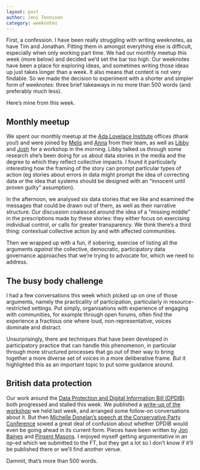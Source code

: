 ```yaml
---
layout: post
author: Jeni Tennison
category: weeknotes
---
```

First, a confession. I have been really struggling with writing weeknotes, as have Tim and Jonathan. Fitting them in amongst everything else is difficult, especially when only working part time. We had our monthly meetup this week (more below) and decided we’d set the bar too high. Our weeknotes have been a place for exploring ideas, and sometimes writing those ideas up just takes longer than a week. It also means that content is not very findable. So we made the decision to experiment with a shorter and simpler form of weeknotes: three brief takeaways in no more than 500 words (and preferably much less).

Here’s mine from this week.

<!--more-->

## Monthly meetup

We spent our monthly meetup at the [Ada Lovelace Institute](https://www.adalovelaceinstitute.org/) offices (thank you!) and were joined by [Melis](https://www.adalovelaceinstitute.org/person/melis-mevsimler/) and [Anna](https://www.adalovelaceinstitute.org/person/anna-studman/) from their team, as well as [Libby](https://twitter.com/younglibbyj) and [Josh](https://twitter.com/joshsimonlabour) for a workshop in the morning. Libby talked us through some research she’s been doing for us about data stories in the media and the degree to which they reflect collective impacts. I found it particularly interesting how the framing of the story can prompt particular types of action (eg stories about errors in data might prompt the idea of correcting data _or_ the idea that systems should be designed with an “innocent until proven guilty” assumption).

In the afternoon, we analysed six data stories that we like and examined the messages that could be drawn out of them, as well as their narrative structure. Our discussion coalesced around the idea of a “missing middle” in the prescriptions made by these stories: they either focus on exercising individual control, or calls for greater transparency. We think there’s a third thing: contextual collective action by and with affected communities.

Then we wrapped up with a fun, if sobering, exercise of listing all the arguments _against_ the collective, democratic, participatory data governance approaches that we’re trying to advocate for, which we need to address.


## The busy body challenge

I had a few conversations this week which picked up on one of those arguments, namely the practicality of participation, particularly in resource-restricted settings. Put simply, organisations with experience of engaging with communities, for example through open forums, often find the experience a fractious one where loud, non-representative, voices dominate and distract.

Unsurprisingly, there are techniques that have been developed in participatory practice that can handle this phenomenon, in particular through more structured processes that go out of their way to bring together a more diverse set of voices in a more deliberative frame. But it highlighted this as an important topic to put some guidance around.


## British data protection

Our work around the [Data Protection and Digital Information Bill (DPDIB)](https://bills.parliament.uk/bills/3322) both progressed and stalled this week. We published a [write-up of the workshop](https://connectedbydata.org/events/2022-09-29-data-protection-digital-information-bill-civil-society-event) we held last week, and arranged some follow-on conversations about it. But then [Michelle Donelan’s speech at the Conservative Party Conference](https://www.ukpol.co.uk/michelle-donelan-2022-speech-to-conservative-party-conference/) sowed a great deal of confusion about whether DPDIB would even be going ahead in its current form. Pieces have been written by [Jon Baines](https://informationrightsandwrongs.com/2022/10/03/certainly-uncertain-data-protection-reform-developments/) and [Pinsent Masons](https://www.pinsentmasons.com/out-law/news/donelan-trails-data-protection-and-digital-information-bill-rethink). I enjoyed myself getting argumentative in an op-ed which we submitted to the FT, but they get a lot so I don’t know if it’ll be published there or we’ll find another venue.

Dammit, that’s more than 500 words.
